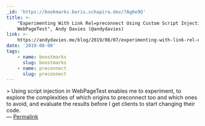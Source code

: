 ```yaml
---
_id: 'https://bookmarks.boris.schapira.dev/?Ag6e9Q'
title: >-
    "Experimenting With Link Rel=preconnect Using Custom Script Injection in
    WebPageTest", Andy Davies (@andydavies)
link: >-
    https://andydavies.me/blog/2019/08/07/experimenting-with-link-rel-equals-preconnect-using-custom-script-injection-in-webpagetest/
date: '2019-08-08'
tags:
    - name: boostmarks
      slug: boostmarks
    - name: preconnect
      slug: preconnect
---
```


&gt; Using script injection in WebPageTest enables me to experiment, to explore
the complexities of which origins to preconnect too and which ones to avoid, and
evaluate the results before I get clients to start changing their code.
<br>&#8212;
<a href="https://bookmarks.boris.schapira.dev/?Ag6e9Q" title="Permalink">Permalink</a>
